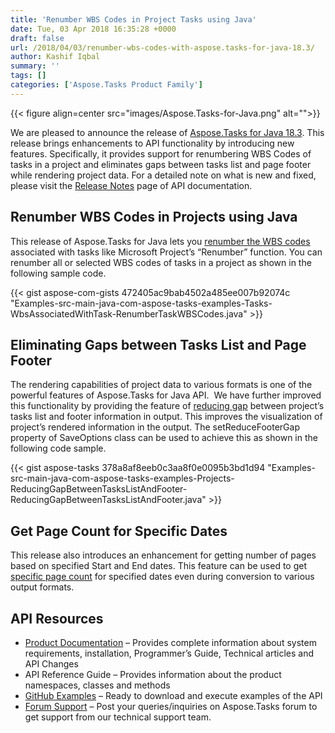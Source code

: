 ```yaml
---
title: 'Renumber WBS Codes in Project Tasks using Java'
date: Tue, 03 Apr 2018 16:35:28 +0000
draft: false
url: /2018/04/03/renumber-wbs-codes-with-aspose.tasks-for-java-18.3/
author: Kashif Iqbal
summary: ''
tags: []
categories: ['Aspose.Tasks Product Family']
---
```




{{< figure align=center src="images/Aspose.Tasks-for-Java.png" alt="">}}


We are pleased to announce the release of [Aspose.Tasks for Java 18.3][1]. This release brings enhancements to API functionality by introducing new features. Specifically, it provides support for renumbering WBS Codes of tasks in a project and eliminates gaps between tasks list and page footer while rendering project data. For a detailed note on what is new and fixed, please visit the [Release Notes][2] page of API documentation.

## Renumber WBS Codes in Projects using Java

This release of Aspose.Tasks for Java lets you [renumber the WBS codes][3] associated with tasks like Microsoft Project’s “Renumber” function. You can renumber all or selected WBS codes of tasks in a project as shown in the following sample code.

{{< gist aspose-com-gists 472405ac9bab4502a485ee007b92074c "Examples-src-main-java-com-aspose-tasks-examples-Tasks-WbsAssociatedWithTask-RenumberTaskWBSCodes.java" >}}

## Eliminating Gaps between Tasks List and Page Footer

The rendering capabilities of project data to various formats is one of the powerful features of Aspose.Tasks for Java API.  We have further improved this functionality by providing the feature of [reducing gap][4] between project’s tasks list and footer information in output. This improves the visualization of project’s rendered information in the output. The setReduceFooterGap property of SaveOptions class can be used to achieve this as shown in the following code sample.

{{< gist aspose-tasks 378a8af8eeb0c3aa8f0e0095b3bd1d94 "Examples-src-main-java-com-aspose-tasks-examples-Projects-ReducingGapBetweenTasksListAndFooter-ReducingGapBetweenTasksListAndFooter.java" >}}

## Get Page Count for Specific Dates

This release also introduces an enhancement for getting number of pages based on specified Start and End dates. This feature can be used to get [specific page count][5] for specified dates even during conversion to various output formats.

## API Resources

*   [Product Documentation][6] – Provides complete information about system requirements, installation, Programmer’s Guide, Technical articles and API Changes
*   API Reference Guide – Provides information about the product namespaces, classes and methods
*   [GitHub Examples][7] – Ready to download and execute examples of the API
*   [Forum Support][8] – Post your queries/inquiries on Aspose.Tasks forum to get support from our technical support team.




[1]: https://artifact.aspose.com/webapp/#/artifacts/browse/tree/General/repo/com/aspose/aspose-tasks/18.3
[2]: https://docs.aspose.com/display/tasksjava/Aspose.Tasks+for+Java+18.3+Release+Notes
[3]: https://docs.aspose.com/display/tasksjava/WBS+Associated+with+a+Task#WBSAssociatedwithaTask-RenumberWBSCodes
[4]: https://docs.aspose.com/display/tasksjava/Reducing+Gap+Between+Tasks+List+and+Footer
[5]: https://docs.aspose.com/display/tasksjava/Working+with+Project+Pages#WorkingwithProjectPages-ProgrammingSample:GetnumberofpagesbasedonStartandEndDates
[6]: https://docs.aspose.com/display/tasksjava/Home
[7]: https://github.com/asposetasks/Aspose_TASKS_Java
[8]: https://forum.aspose.com/c/tasks




